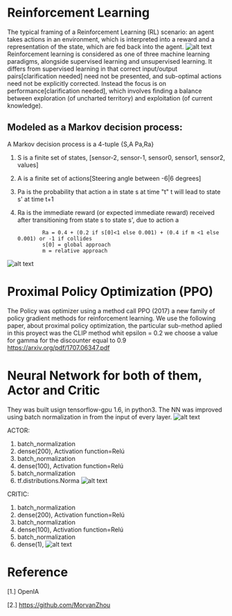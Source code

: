 # Reinforcement Learning
The typical framing of a Reinforcement Learning (RL) scenario: an agent takes actions in an environment, which is interpreted into a reward and a representation of the state, which are fed back into the agent.
![alt text](https://github.com/DavidCastilloAlvarado/path_planning_self_driving/raw/master/path_planning_RL_PPO/images/RL.png)
Reinforcement learning is considered as one of three machine learning paradigms, alongside supervised learning and unsupervised learning. It differs from supervised learning in that correct input/output pairs[clarification needed] need not be presented, and sub-optimal actions need not be explicitly corrected. Instead the focus is on performance[clarification needed], which involves finding a balance between exploration (of uncharted territory) and exploitation (of current knowledge).

## Modeled as a Markov decision process:
A Markov decision process is a 4-tuple {S,A Pa,Ra}
1. S is a finite set of states, [sensor-2, sensor-1, sensor0, sensor1, sensor2, values]
2. A is a finite set of actions[Steering angle between -6|6 degrees]
3. Pa is the probability that action a in state s at time "t" t will lead to state s' at time t+1
4. Ra is the immediate reward (or expected immediate reward) received after transitioning from state s to state s', due to action  a

               Ra = 0.4 + (0.2 if s[0]<1 else 0.001) + (0.4 if m <1 else 0.001) or -1 if collides
               s[0] = global approach
               m = relative approach

![alt text](https://github.com/DavidCastilloAlvarado/path_planning_self_driving/raw/master/path_planning_RL_PPO/images/robot.jpg)

# Proximal Policy Optimization (PPO)
The Policy was optimizer using a method call PPO (2017) a new family of policy gradient methods for reinforcement learning.
We use the following paper, about proximal policy optimization, the particular sub-method aplied in this proyect was the CLIP method whit epsilon = 0.2 
we choose a value for gamma for the discounter equal to 0.9 
https://arxiv.org/pdf/1707.06347.pdf

# Neural Network for both of them, Actor and Critic
They was built usign tensorflow-gpu 1.6, in python3.
The NN was improved using batch normalization in from the input of every layer. 
![alt text](https://github.com/DavidCastilloAlvarado/path_planning_self_driving/raw/master/path_planning_RL_PPO/images/PPO.png)

ACTOR:
1. batch_normalization
2. dense(200), Activation function=Relú
3. batch_normalization
4. dense(100), Activation function=Relú
5. batch_normalization
6. tf.distributions.Norma
![alt text](https://github.com/DavidCastilloAlvarado/path_planning_self_driving/raw/master/path_planning_RL_PPO/images/actor.png)

CRITIC:
1. batch_normalization
2. dense(200), Activation function=Relú
3. batch_normalization
4. dense(100), Activation function=Relú
5. batch_normalization
6. dense(1),
![alt text](https://github.com/DavidCastilloAlvarado/path_planning_self_driving/raw/master/path_planning_RL_PPO/images/critic.png)

# Reference

[1.] OpenIA    

[2.] https://github.com/MorvanZhou

